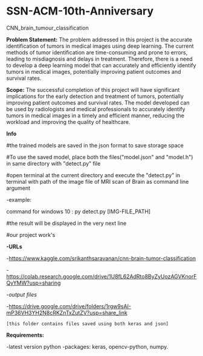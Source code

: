 # SSN-ACM-10th-Anniversary
CNN_brain_tumour_classification

**Problem Statement:**
The problem addressed in this project is the accurate identification of tumors in medical images using deep learning. The current methods of tumor identification are time-consuming and prone to errors, leading to misdiagnosis and delays in treatment. Therefore, there is a need to develop a deep learning model that can accurately and efficiently identify tumors in medical images, potentially improving patient outcomes and survival rates.

**Scope:**
The successful completion of this project will have significant implications for the early detection and treatment of tumors, potentially improving patient outcomes and survival rates. The model developed can be used by radiologists and medical professionals to accurately identify tumors in medical images in a timely and efficient manner, reducing the workload and improving the quality of healthcare.

**Info**

#the trained models are saved in the json format to save storage space

#To use the saved model, place both the files("model.json" and "model.h") in same directory with "detect.py" file

#open terminal at the current directory and execute the "detect.py" in terminal with path of the image file of MRI scan of Brain as command line argument

  -example: 

command for windows 10 : py detect.py [IMG-FILE_PATH]

#the result will be displayed in the very next line

#our project work's 

  **-URLs**

  -https://www.kaggle.com/srikanthsaravanan/cnn-brain-tumor-classification
  
  -https://colab.research.google.com/drive/1U8fL62AdRto8ByZyUozAGVKnorFQyYMW?usp=sharing
  
  *-output files*
  
  -https://drive.google.com/drive/folders/1rgw9sAI-mP36VH3YH2N8cRKZnTxZutZV?usp=share_link
    
    [this folder contains files saved using both keras and json]

**Requirements:**

  -latest version python
  -packages: keras, opencv-python, numpy.
  
 
